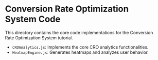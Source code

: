 # Conversion Rate Optimization System Code

This directory contains the core code implementations for the Conversion Rate Optimization System tutorial.

- `CROAnalytics.js`: Implements the core CRO analytics functionalities.
- `HeatmapEngine.js`: Generates heatmaps and analyzes user behavior.
